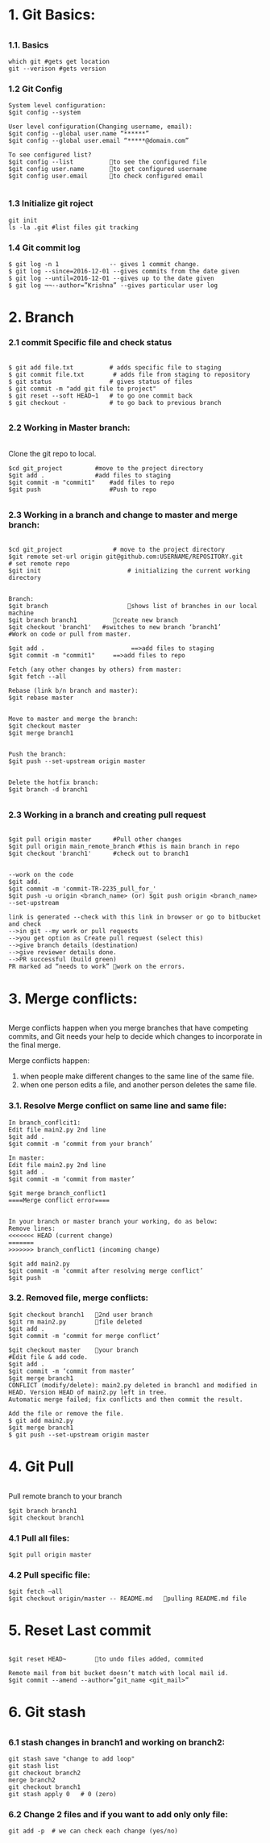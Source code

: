 ###### #####################################################
# 1. Git Basics:
###### #####################################################
### 1.1. Basics 
```
which git #gets get location
git --verison #gets version
```

### 1.2 Git Config 
```
System level configuration: 
$git config --system

User level configuration(Changing username, email): 
$git config --global user.name “******”
$git config --global user.email “*****@domain.com”
 
To see configured list?  
$git config --list   		to see the configured file
$git config user.name		to get configured username
$git config user.email		to check configured email 
      

```
### 1.3 Initialize git roject
```
git init
ls -la .git #list files git tracking
```

### 1.4 Git commit log
```
$ git log -n 1				-- gives 1 commit change.
$ git log --since=2016-12-01 --gives commits from the date given
$ git log --until=2016-12-01 --gives up to the date given
$ git log ¬¬--author=”Krishna” --gives particular user log
```

###### #####################################################
# 2. Branch
### 2.1 commit Specific file and check status
###### #####################################################
```
$ git add file.txt 	        # adds specific file to staging
$ git commit file.txt 	     # adds file from staging to repository
$ git status                # gives status of files  
$ git commit -m "add git file to project"
$ git reset --soft HEAD~1   # to go one commit back
$ git checkout -            # to go back to previous branch
```

###### #####################################################
### 2.2 Working in Master branch:
###### #####################################################
Clone the git repo to local.
```
$cd git_project   		#move to the project directory  
$git add .			    #add files to staging 
$git commit -m "commit1" 	#add files to repo
$git push  		  	        #Push to repo
```

###### #####################################################
### 2.3 Working in a branch and change to master and merge branch:
###### #####################################################
```
$cd git_project   	         # move to the project directory  
$git remote set-url origin git@github.com:USERNAME/REPOSITORY.git      # set remote repo
$git init    		             # initializing the current working directory


Branch:
$git branch   			         shows list of branches in our local machine
$git branch branch1		     create new branch
$git checkout 'branch1'	  #switches to new branch ‘branch1’
#Work on code or pull from master.

$git add .			              ==>add files to staging 
$git commit -m "commit1" 	 ==>add files to repo

Fetch (any other changes by others) from master:
$git fetch --all

Rebase (link b/n branch and master):
$git rebase master


Move to master and merge the branch:
$git checkout master
$git merge branch1


Push the branch:
$git push --set-upstream origin master


Delete the hotfix branch:
$git branch -d branch1
```

###### #####################################################
### 2.3 Working in a branch and creating pull request
###### #####################################################
```
$git pull origin master      #Pull other changes
$git pull origin main_remote_branch #this is main branch in repo
$git checkout 'branch1'      #check out to branch1


--work on the code
$git add.
$git commit -m 'commit-TR-2235_pull_for_'
$git push -u origin <branch_name> (or) $git push origin <branch_name> --set-upstream

link is generated --check with this link in browser or go to bitbucket and check
-->in git --my work or pull requests
-->you get option as Create pull request (select this)
-->give branch details (destination)
-->give reviewer details done.
-->PR successful (build green)
PR marked ad “needs to work” work on the errors.

```





###### #####################################################
# 3. Merge conflicts:
###### #####################################################
Merge conflicts happen when you merge branches that have competing commits, and Git needs your help to decide which changes to incorporate in the final merge.

Merge conflicts happen:
1.	when people make different changes to the same line of the same file.
2.	when one person edits a file, and another person deletes the same file.

### 3.1. Resolve Merge conflict on same line and same file:
```
In branch_conflcit1:
Edit file main2.py 2nd line
$git add .
$git commit -m ‘commit from your branch’

In master:
Edit file main2.py 2nd line
$git add .
$git commit -m ‘commit from master’

$git merge branch_conflict1
====Merge conflict error====


In your branch or master branch your working, do as below:
Remove lines:
<<<<<<< HEAD (current change)
=======
>>>>>>> branch_conflict1 (incoming change)

$git add main2.py
$git commit -m ‘commit after resolving merge conflict’
$git push
```

### 3.2. Removed file, merge conflicts:
```
$git checkout branch1	2nd user branch
$git rm main2.py		file deleted
$git add .
$git commit -m ‘commit for merge conflict’

$git checkout master   	your branch
#Edit file & add code. 
$git add .
$git commit -m ‘commit from master’
$git merge branch1
CONFLICT (modify/delete): main2.py deleted in branch1 and modified in HEAD. Version HEAD of main2.py left in tree.
Automatic merge failed; fix conflicts and then commit the result.

Add the file or remove the file. 
$ git add main2.py
$git merge branch1
$ git push --set-upstream origin master
```
###### #####################################################
# 4. Git Pull
###### #####################################################
Pull remote branch to your branch
```
$git branch branch1
$git checkout branch1
```

### 4.1 Pull all files:
```
$git pull origin master
```

### 4.2 Pull specific file:
```
$git fetch –all
$git checkout origin/master -- README.md   pulling README.md file
```

###### #####################################################
# 5. Reset Last commit
###### #####################################################
```
$git reset HEAD~		to undo files added, commited

Remote mail from bit bucket doesn’t match with local mail id.
$git commit --amend --author=”git_name <git_mail>”
```

###### #####################################################
# 6. Git stash
###### #####################################################
### 6.1 stash changes in branch1 and working on branch2:
```
git stash save "change to add loop"
git stash list
git checkout branch2
merge branch2
git checkout branch1
git stash apply 0 	# 0 (zero)
```

### 6.2 Change 2 files and if you want to add only only file:
```
git add -p  # we can check each change (yes/no)
```

